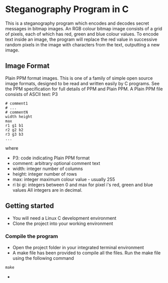 # Steganography Program in C
This is a steganography program which encodes and decodes secret messages in bitmap images. An RGB colour bitmap image consists of a grid of pixels, each of which has red, green and blue colour values. To encode text inside an image, the program will replace the red value in successive random pixels in the image with characters from the text, outputting a new image.

## Image Format
Plain PPM format images. This is one of a family of simple open source image formats, designed to be read and written easily by C programs. See the PPM specification for full details of PPM and Plain PPM.
A Plain PPM file consists of ASCII text:
P3
```
# comment1
# ...
# commentN
width height
max
r1 g1 b1
r2 g2 b2
r3 g3 b3
...
```
where
- P3: code indicating Plain PPM format
- comment: arbitrary optional comment text
- width: integer number of columns
- height:  integer number of rows
- max: integer maximum colour value - usually 255
- ri bi gi: integers between 0 and max for pixel i's red, green and blue values
All integers are in decimal.

## Getting started
- You will need a Linux C development environment
- Clone the project into your working environment 

### Compile the program
- Open the project folder in your integrated terminal environment 
- A make file has been provided to compile all the files. Run the make file using the following command
```
make
```
- 
